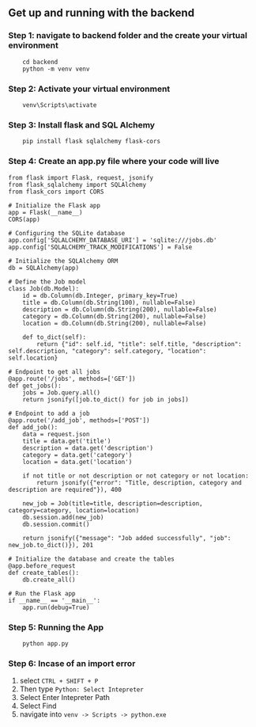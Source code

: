## Get up and running with the backend

### Step 1: navigate to backend folder and the create your virtual environment

```
    cd backend
    python -m venv venv
```

### Step 2: Activate your virtual environment

```
    venv\Scripts\activate
```

### Step 3: Install flask and SQL Alchemy

```
    pip install flask sqlalchemy flask-cors
```

### Step 4: Create an app.py file where your code will live

```
from flask import Flask, request, jsonify
from flask_sqlalchemy import SQLAlchemy
from flask_cors import CORS

# Initialize the Flask app
app = Flask(__name__)
CORS(app)

# Configuring the SQLite database
app.config['SQLALCHEMY_DATABASE_URI'] = 'sqlite:///jobs.db'
app.config['SQLALCHEMY_TRACK_MODIFICATIONS'] = False

# Initialize the SQLAlchemy ORM
db = SQLAlchemy(app)

# Define the Job model
class Job(db.Model):
    id = db.Column(db.Integer, primary_key=True)
    title = db.Column(db.String(100), nullable=False)
    description = db.Column(db.String(200), nullable=False)
    category = db.Column(db.String(200), nullable=False)
    location = db.Column(db.String(200), nullable=False)

    def to_dict(self):
        return {"id": self.id, "title": self.title, "description": self.description, "category": self.category, "location": self.location}

# Endpoint to get all jobs
@app.route('/jobs', methods=['GET'])
def get_jobs():
    jobs = Job.query.all()
    return jsonify([job.to_dict() for job in jobs])

# Endpoint to add a job
@app.route('/add_job', methods=['POST'])
def add_job():
    data = request.json
    title = data.get('title')
    description = data.get('description')
    category = data.get('category')
    location = data.get('location')
    
    if not title or not description or not category or not location:
        return jsonify({"error": "Title, description, category and description are required"}), 400

    new_job = Job(title=title, description=description, category=category, location=location)
    db.session.add(new_job)
    db.session.commit()
    
    return jsonify({"message": "Job added successfully", "job": new_job.to_dict()}), 201

# Initialize the database and create the tables
@app.before_request
def create_tables():
    db.create_all()

# Run the Flask app
if __name__ == '__main__':
    app.run(debug=True)
```

### Step 5: Running the App

```
    python app.py
```

### Step 6: Incase of an import error

1. select `CTRL + SHIFT + P`
2. Then type `Python: Select Intepreter`
3. Select Enter Intepreter Path
4. Select Find
5. navigate into `venv -> Scripts -> python.exe`

